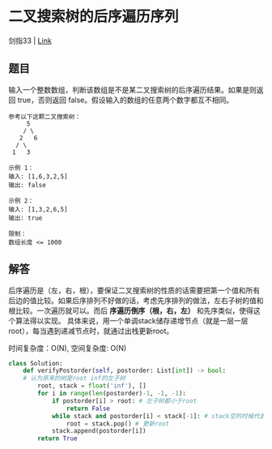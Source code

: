 # 二叉搜索树的后序遍历序列
剑指33 | [Link](https://leetcode-cn.com/problems/er-cha-sou-suo-shu-de-hou-xu-bian-li-xu-lie-lcof/)

## 题目
输入一个整数数组，判断该数组是不是某二叉搜索树的后序遍历结果。如果是则返回 true，否则返回 false。假设输入的数组的任意两个数字都互不相同。
```
参考以下这颗二叉搜索树：
     5
    / \
   2   6
  / \
 1   3

示例 1：
输入: [1,6,3,2,5]
输出: false

示例 2：
输入: [1,3,2,6,5]
输出: true

限制：
数组长度 <= 1000
```

## 解答
后序遍历是（左，右，根），要保证二叉搜索树的性质的话需要把第一个值和所有后边的值比较。如果后序排列不好做的话，考虑先序排列的做法，左右子树的值和根比较。一次遍历就可以。而后 __序遍历倒序（根，右，左）__ 和先序类似，使得这个算法得以实现。
具体来说，用一个单调stack储存递增节点（就是一层一层root），每当遇到递减节点时，就通过出栈更新root。

时间复杂度：O(N), 空间复杂度: O(N)
```python
class Solution:
    def verifyPostorder(self, postorder: List[int]) -> bool:
    # 认为原来的树是root inf的左子树
        root, stack = float('inf'), []
        for i in range(len(postorder)-1, -1, -1):
            if postorder[i] > root: # 左子树都小于root
                return False
            while stack and postorder[i] < stack[-1]: # stack空的时候代表右半个树走完了
                root = stack.pop() # 更新root
            stack.append(postorder[i])
        return True
```